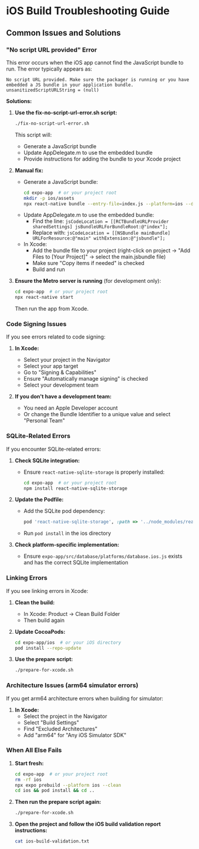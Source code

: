 # iOS Build Troubleshooting Guide

## Common Issues and Solutions

### "No script URL provided" Error

This error occurs when the iOS app cannot find the JavaScript bundle to run. The error typically appears as:

```
No script URL provided. Make sure the packager is running or you have embedded a JS bundle in your application bundle.
unsanitizedScriptURLString = (null)
```

**Solutions:**

1. **Use the fix-no-script-url-error.sh script:**
   ```bash
   ./fix-no-script-url-error.sh
   ```
   This script will:
   - Generate a JavaScript bundle
   - Update AppDelegate.m to use the embedded bundle
   - Provide instructions for adding the bundle to your Xcode project

2. **Manual fix:**
   - Generate a JavaScript bundle:
     ```bash
     cd expo-app  # or your project root
     mkdir -p ios/assets
     npx react-native bundle --entry-file=index.js --platform=ios --dev=false --bundle-output=ios/assets/main.jsbundle --assets-dest=ios/assets
     ```
   - Update AppDelegate.m to use the embedded bundle:
     - Find the line: `jsCodeLocation = [[RCTBundleURLProvider sharedSettings] jsBundleURLForBundleRoot:@"index"];`
     - Replace with: `jsCodeLocation = [[NSBundle mainBundle] URLForResource:@"main" withExtension:@"jsbundle"];`
   - In Xcode:
     - Add the bundle file to your project (right-click on project → "Add Files to [Your Project]" → select the main.jsbundle file)
     - Make sure "Copy items if needed" is checked
     - Build and run

3. **Ensure the Metro server is running** (for development only):
   ```bash
   cd expo-app  # or your project root
   npx react-native start
   ```
   Then run the app from Xcode.

### Code Signing Issues

If you see errors related to code signing:

1. **In Xcode:**
   - Select your project in the Navigator
   - Select your app target
   - Go to "Signing & Capabilities"
   - Ensure "Automatically manage signing" is checked
   - Select your development team

2. **If you don't have a development team:**
   - You need an Apple Developer account
   - Or change the Bundle Identifier to a unique value and select "Personal Team"

### SQLite-Related Errors

If you encounter SQLite-related errors:

1. **Check SQLite integration:**
   - Ensure `react-native-sqlite-storage` is properly installed:
     ```bash
     cd expo-app  # or your project root
     npm install react-native-sqlite-storage
     ```

2. **Update the Podfile:**
   - Add the SQLite pod dependency:
     ```ruby
     pod 'react-native-sqlite-storage', :path => '../node_modules/react-native-sqlite-storage'
     ```
   - Run `pod install` in the ios directory

3. **Check platform-specific implementation:**
   - Ensure `expo-app/src/database/platforms/database.ios.js` exists and has the correct SQLite implementation

### Linking Errors

If you see linking errors in Xcode:

1. **Clean the build:**
   - In Xcode: Product → Clean Build Folder
   - Then build again

2. **Update CocoaPods:**
   ```bash
   cd expo-app/ios  # or your iOS directory
   pod install --repo-update
   ```

3. **Use the prepare script:**
   ```bash
   ./prepare-for-xcode.sh
   ```

### Architecture Issues (arm64 simulator errors)

If you get arm64 architecture errors when building for simulator:

1. **In Xcode:**
   - Select the project in the Navigator
   - Select "Build Settings"
   - Find "Excluded Architectures"
   - Add "arm64" for "Any iOS Simulator SDK"

### When All Else Fails

1. **Start fresh:**
   ```bash
   cd expo-app  # or your project root
   rm -rf ios
   npx expo prebuild --platform ios --clean
   cd ios && pod install && cd ..
   ```

2. **Then run the prepare script again:**
   ```bash
   ./prepare-for-xcode.sh
   ```

3. **Open the project and follow the iOS build validation report instructions:**
   ```bash
   cat ios-build-validation.txt
   ```